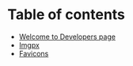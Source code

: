 # Table of contents

* [Welcome to Developers page](README.md)
* [Imgpx](imgpx.md)
* [Favicons](favicons.md)


